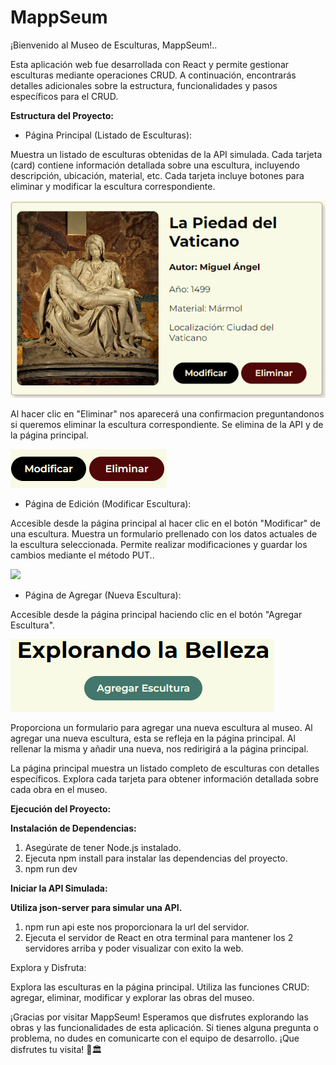 
# MappSeum

¡Bienvenido al Museo de Esculturas, MappSeum!..

Esta aplicación web fue desarrollada con React y permite gestionar esculturas mediante operaciones CRUD. A continuación, encontrarás detalles adicionales sobre la estructura, funcionalidades y pasos específicos para el CRUD.

**Estructura del Proyecto:**

- Página Principal (Listado de Esculturas):

Muestra un listado de esculturas obtenidas de la API simulada.
Cada tarjeta (card) contiene información detallada sobre una escultura, incluyendo descripción, ubicación, material, etc.
Cada tarjeta incluye botones para eliminar y modificar la escultura correspondiente.

![](src/assets/card.PNG)


Al hacer clic en "Eliminar" nos aparecerá una confirmacion preguntandonos si queremos eliminar la escultura correspondiente. Se elimina de la API y de la página principal.

![](src/assets/Botones.PNG)


- Página de Edición (Modificar Escultura):

Accesible desde la página principal al hacer clic en el botón "Modificar" de una escultura.
Muestra un formulario prellenado con los datos actuales de la escultura seleccionada.
Permite realizar modificaciones y guardar los cambios mediante el método PUT..

![](src/assets/Pagina-añade.PNG)

- Página de Agregar (Nueva Escultura):

Accesible desde la página principal haciendo clic en el botón "Agregar Escultura".


![](src/assets/Boton-agregar.PNG)


Proporciona un formulario para agregar una nueva escultura al museo.
Al agregar una nueva escultura, esta se refleja en la página principal. Al rellenar la misma y añadir una nueva, nos redirigirá a la página principal.




La página principal muestra un listado completo de esculturas con detalles específicos.
Explora cada tarjeta para obtener información detallada sobre cada obra en el museo.



**Ejecución del Proyecto:**

**Instalación de Dependencias:**

1. Asegúrate de tener Node.js instalado. 
2. Ejecuta npm install para instalar las dependencias del proyecto.
3. npm run dev

**Iniciar la API Simulada:**

**Utiliza json-server para simular una API.** 

1. npm run api este nos proporcionara la url del servidor.
2. Ejecuta el servidor de React en otra terminal para mantener los 2 servidores arriba y poder visualizar con exito la web.

Explora y Disfruta:

Explora las esculturas en la página principal.
Utiliza las funciones CRUD: agregar, eliminar, modificar y explorar las obras del museo.


¡Gracias por visitar MappSeum! Esperamos que disfrutes explorando las obras y las funcionalidades de esta aplicación. Si tienes alguna pregunta o problema, no dudes en comunicarte con el equipo de desarrollo. ¡Que disfrutes tu visita! 🎨🏛️
